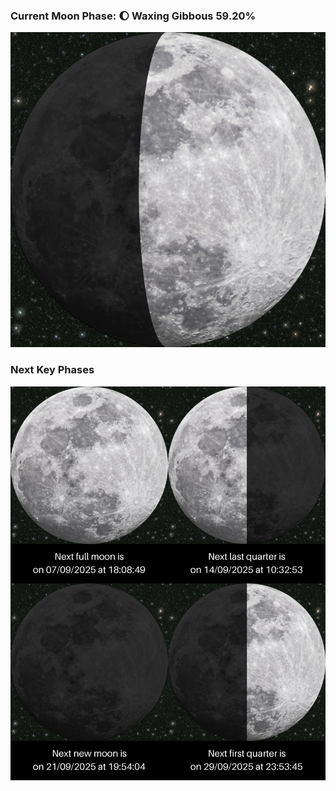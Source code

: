 ### Current Moon Phase: 🌔 Waxing Gibbous 59.20%
![Moon Phase](moonphase.png)
### Next Key Phases
![Gallery](gallery.png)